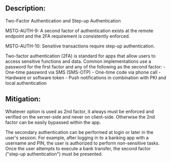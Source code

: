 ## Description:

Two-Factor Authentication and Step-up Authentication

MSTG-AUTH-9: A second factor of authentication exists at the remote endpoint and the 2FA requirement is consistently enforced.

MSTG-AUTH-10: Sensitive transactions require step-up authentication.

Two-factor authentication (2FA) is standard for apps that allow users to access sensitive functions and data. Common implementations use a password for the first factor and any of the following as the second factor:
	- One-time password via SMS (SMS-OTP)
	- One-time code via phone call
	- Hardware or software token
	- Push notifications in combination with PKI and local authentication


## Mitigation:

Whatever option is used as 2nd factor, it always must be enforced and verified on the server-side and never on client-side. Otherwise the 2nd factor can be easily bypassed within the app.

The secondary authentication can be performed at login or later in the user's session. For example, after logging in to a banking app with a username and PIN, the user is authorized to perform non-sensitive tasks. Once the user attempts to execute a bank transfer, the second factor ("step-up authentication") must be presented.